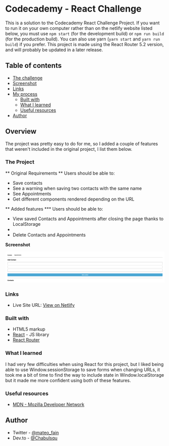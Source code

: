 # Codecademy - React Challenge

This is a solution to the Codecademy React Challenge Project. If you want to run it on your own computer rather than on the netlify website listed below, you must use `npm start` (for the development build) or `npm run build` (for the production build). You can also use yarn (`yarn start` and `yarn run build`) if you prefer. This project is made using the React Router 5.2 version, and will probably be updated in a later release.

## Table of contents

  - [The challenge](#the-challenge)
  - [Screenshot](#screenshot)
  - [Links](#links)
- [My process](#my-process)
  - [Built with](#built-with)
  - [What I learned](#what-i-learned)
  - [Useful resources](#useful-resources)
- [Author](#author)

## Overview

The project was pretty easy to do for me, so I added a couple of features that weren't included in the original project, I list them below.

### The Project

** Original Requirements ** 
Users should be able to: 

- Save contacts
- See a warning when saving two contacts with the same name
- See Appointments
- Get different components rendered depending on the URL

** Added features ***
Users should be able to: 
 - View saved Contacts and Appointments after closing the page thanks to LocalStorage
 - 
 - Delete Contacts and Appointments

**Screenshot**

![Website contacts page](./screenshot.png)

### Links

- Live Site URL: [View on Netlify](mateoreactchallenge.netlify.app)

### Built with

- HTML5 markup
- [React](https://reactjs.org/) - JS library
- [React Router](https://reactrouter.com/en/main)

### What I learned

I had very few difficulties when using React for this project, but I liked being able to use Window.sessionStorage to save forms when changing URLs, it took me a bit of time to find the way to include state in Window.localStorage but it made me more confident using both of these features.

### Useful resources

- [MDN - Mozilla Developer Network](https://developer.mozilla.org)

## Author

- Twitter - [@mateo_fain](https://www.twitter.com/mateo_fain)
- Dev.to - [@Chabulsqu](https://dev.to/chabulsqu)